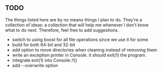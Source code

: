 ## TODO ##
The things listed here are by no means things I plan to do. They're a collection of ideas: a collection that will help me whenever I don't know what to do next. Therefore, feel free to add suggestions.
 - switch to using boost for all file operations since we use it for some
 - build for both 64-bit and 32-bit
 - add option to move directories when cleaning instead of removing them
 - write an exception printer in Console. it should exit(1) the program.
 - integrate exit(1) into Console::f()
 - add --overwrite option
